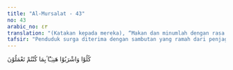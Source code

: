 ```yaml
---
title: "Al-Mursalat - 43"
no: 43
arabic_no: ٤٣
translation: "(Katakan kepada mereka), “Makan dan minumlah dengan rasa nikmat sebagai balasan dari apa yang telah kamu kerjakan.” "
tafsir: "Penduduk surga diterima dengan sambutan yang ramah dari penjaganya, yang mengatakan bahwa orang yang berbuat baik di dunia dahulu, dibolehkan menikmati segala buah-buahan dan minuman yang telah tersedia selama-lamanya. Mereka tidak akan sakit dan tidak pula perlu khawatir akan habis. Inilah balasan terhadap segala jerih payah mereka dulu dengan beramal menaati Allah, berjuang bersungguh-sungguh mendekatkan diri kepada-Nya."
---
```


كُلُوْا وَاشْرَبُوْا هَنِيْۤـًٔا ۢبِمَا كُنْتُمْ تَعْمَلُوْنَ 

